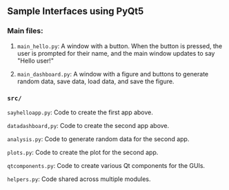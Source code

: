 ## Sample Interfaces using PyQt5

### Main files:

1) `main_hello.py`: A window with a button. When the button is pressed, the user is prompted for their name, and the main window updates to say "Hello user!"

2) `main_dashboard.py`: A window with a figure and buttons to generate random data, save data, load data, and save the figure.

### `src/`

`sayhelloapp.py`: Code to create the first app above.

`datadashboard,py`: Code to create the second app above.

`analysis.py`: Code to generate random data for the second app.

`plots.py`: Code to create the plot for the second app.

`qtcomponents.py`: Code to create various Qt components for the GUIs.

`helpers.py`: Code shared across multiple modules.
